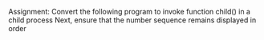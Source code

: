 Assignment:
  Convert the following program to invoke function child() in a child process
  Next, ensure that the number sequence remains displayed in order
